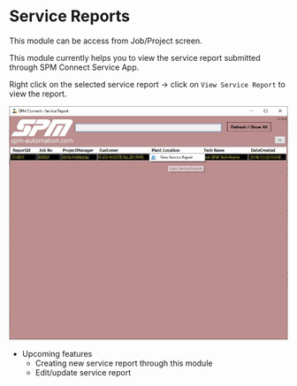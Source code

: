 # Service Reports

This module can be access from Job/Project screen.

This module currently helps you to view the service report submitted through SPM Connect Service App.

Right click on the selected service report -&gt; click on `View Service Report` to view the report.

![](../.gitbook/assets/annotation-2020-01-20-145608.jpg)

* Upcoming features
  * Creating new service report through this module
  * Edit/update service report

